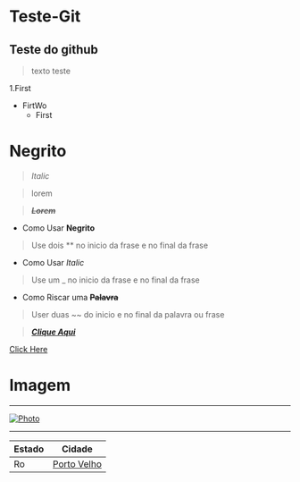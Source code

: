 # Teste-Git

## Teste do github

> texto teste

1.First
 - FirtWo
    - First

# **Negrito**
> _Italic_

> lorem

> **~~_Lorem_~~**

- Como Usar **Negrito**
> Use dois ** no inicio da frase e no final da frase

- Como Usar _Italic_
> Use um _ no inicio da frase e no final da frase

- Como Riscar uma **~~Palavra~~**
> User duas ~~ do inicio e no final da palavra ou frase

> __[*Clique Aqui*](https://www.youtube.com.br "Youtube")__

[Click Here][link-url]

[link-url]:https://www.google.com.br/


# Imagem
***
[![Photo](https://th.bing.com/th/id/R.fe1eecdbb33f7182e827b4b313b5d165?rik=%2f1Zc2rfcXxAkTA&pid=ImgRaw&r=0 "teste")](https://www.bing.com/images/search?view=detailV2&ccid=%2fh7s27M%2f&id=531C3844D47FE51632364C24105FDCB7DA5C56FF&thid=OIP._h7s27M_cYLoJ7SzE7XRZQHaEK&mediaurl=https%3a%2f%2fjooinn.com%2fimages%2fdramatic-landscape-7.jpg&cdnurl=https%3a%2f%2fth.bing.com%2fth%2fid%2fR.fe1eecdbb33f7182e827b4b313b5d165%3frik%3d%252f1Zc2rfcXxAkTA%26pid%3dImgRaw%26r%3d0&exph=1080&expw=1920&q=imanges&simid=608054205791746753&FORM=IRPRST&ck=4CE153300DE3AB4F98F58ED2F4565D1D&selectedIndex=4&ajaxhist=0&ajaxserp=0)

***

| Estado | Cidade |
| -----| ------   |
|  Ro  | [Porto Velho][Url]|

[Url]: https://www.portovelho.ro.gov.br/